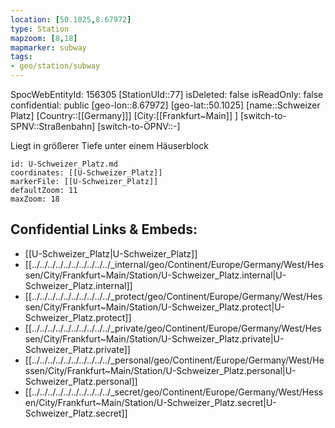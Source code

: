 ```yaml
---
location: [50.1025,8.67972]
type: Station 
mapzoom: [8,18] 
mapmarker: subway 
tags:
- geo/station/subway
---
```

SpocWebEntityId: 156305
[StationUId::77]
isDeleted: false
isReadOnly: false
confidential: public
[geo-lon::8.67972]
[geo-lat::50.1025]
[name::Schweizer Platz]
[Country::[[Germany]]]
[City:[[Frankfurt~Main]] ]
[switch-to-SPNV::Straßenbahn]
[switch-to-ÖPNV::-]

Liegt in größerer Tiefe unter einem Häuserblock

```leaflet
id: U-Schweizer_Platz.md
coordinates: [[U-Schweizer_Platz]]
markerFile: [[U-Schweizer_Platz]]
defaultZoom: 11 
maxZoom: 18
```


## Confidential Links & Embeds: 
- [[U-Schweizer_Platz|U-Schweizer_Platz]] 
- [[../../../../../../../../../../_internal/geo/Continent/Europe/Germany/West/Hessen/City/Frankfurt~Main/Station/U-Schweizer_Platz.internal|U-Schweizer_Platz.internal]] 
- [[../../../../../../../../../../_protect/geo/Continent/Europe/Germany/West/Hessen/City/Frankfurt~Main/Station/U-Schweizer_Platz.protect|U-Schweizer_Platz.protect]] 
- [[../../../../../../../../../../_private/geo/Continent/Europe/Germany/West/Hessen/City/Frankfurt~Main/Station/U-Schweizer_Platz.private|U-Schweizer_Platz.private]] 
- [[../../../../../../../../../../_personal/geo/Continent/Europe/Germany/West/Hessen/City/Frankfurt~Main/Station/U-Schweizer_Platz.personal|U-Schweizer_Platz.personal]] 
- [[../../../../../../../../../../_secret/geo/Continent/Europe/Germany/West/Hessen/City/Frankfurt~Main/Station/U-Schweizer_Platz.secret|U-Schweizer_Platz.secret]] 

